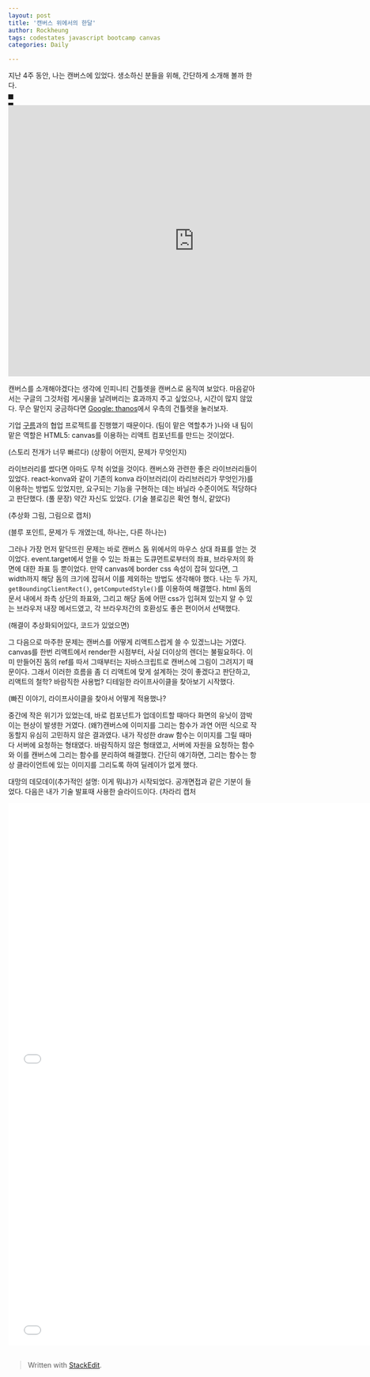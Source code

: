 ```yaml
---
layout: post
title: '캔버스 위에서의 한달'
author: Rockheung
tags: codestates javascript bootcamp canvas
categories: Daily

---
```

지난 4주 동안, 나는 캔버스에 있었다. 생소하신 분들을 위해, 간단하게 소개해 볼까 한다.

<div>
<canvas id="root" height='160px' width='160px' style="border-style: dashed; border-width:5px;"></canvas>
<script>const imgSize =  80;const canvasRatio =  2;const framerate =  15;const moveXoffset =  0;let canvas = document.querySelector("#root");let ctx = canvas.getContext('2d');var handIdle =  new  Image();handIdle.src =  'https://rockheung.github.io/thanos-finger-snap-clone/thanos_idle.png';handIdle.onload =  ()=>{ctx.drawImage(handIdle,0,0,handIdle.width*canvasRatio, handIdle.height*canvasRatio);};handIdle.onerror=e=>console.log(e);let isRunning =  true;  const renderSnap =  ()  =>  {let handSnap =  new  Image();handSnap.src =  'https://rockheung.github.io/thanos-finger-snap-clone/thanos_snap.png';handSnap.onload=()=>{if  (isRunning)  {renderFrame(0,handSnap);}}};  const renderFrame =  (i,img)  =>  {if  (i>img.width/imgSize-1)  {ctx.clearRect(0,0,imgSize*canvasRatio,imgSize*canvasRatio);ctx.drawImage(handIdle,0,0,handIdle.width*canvasRatio, handIdle.height*canvasRatio);isRunning =  true;return;}isRunning =  false;ctx.clearRect(0,0,imgSize*canvasRatio,imgSize*canvasRatio);ctx.drawImage(img,i*(imgSize+moveXoffset),0,imgSize,imgSize,0,0,imgSize*canvasRatio,  80*canvasRatio);setTimeout(()=>renderFrame(i+1,img),1000/framerate);}canvas.onclick = renderSnap;</script>
</div>

<iframe src="https://stackblitz.com/edit/thanos-finger-snap-clone?embed=1&file=index.js" width="752" height="548" scrolling="no" frameborder="0" webkitallowfullscreen mozallowfullscreen allowfullscreen></iframe>

캔버스를 소개해야겠다는 생각에 인피니티 건틀렛을 캔버스로 움직여 보았다. 마음같아서는 구글의 그것처럼 게시물을 날려버리는 효과까지 주고 싶었으나, 시간이 많지 않았다. 무슨 말인지 궁금하다면 [Google: thanos](https://www.google.com/search?q=thanos&oq=thanos&aqs=chrome.0.69i59j69i60l3j0l2.1193j0j9&sourceid=chrome&ie=UTF-8)에서 우측의 건틀렛을 눌러보자. 

기업 [구름](https://www.goorm.io/)과의 협업 프로젝트를 진행했기 때문이다. (팀이 맡은 역할추가 )나와 내 팀이 맡은 역할은 HTML5: canvas를 이용하는 리액트 컴포넌트를 만드는 것이었다.


(스토리 전개가 너무 빠르다)
(상황이 어떤지, 문제가 무엇인지)

라이브러리를 썼다면 아마도 무척 쉬었을 것이다. 캔버스와 관련한 좋은 라이브러리들이 있었다. react-konva와 같이 기존의 konva 라이브러리(이 라리브러리가 무엇인가)를 이용하는 방법도 있었지만, 요구되는 기능을 구현하는 데는 바닐라 수준이어도 적당하다고 판단했다. (풀 문장) 약간 자신도 있었다. (기술 블로깅은 확언 형식, 같았다)


(추상화 그림, 그림으로 캡처)

(블루 포인트, 문제가 두 개였는데, 하나는, 다른 하나는)

그러나 가장 먼저 맡닥뜨린 문제는 바로 캔버스 돔 위에서의 마우스 상대 좌표를 얻는 것이었다. event.target에서 얻을 수 있는 좌표는 도큐먼트로부터의 좌표, 브라우저의 화면에 대한 좌표 등 뿐이었다. 만약 canvas에 border css 속성이 잡혀 있다면, 그  width까지 해당 돔의 크기에 잡혀서 이를 제외하는 방법도 생각해야 했다. 나는 두 가지, `getBoundingClientRect()`, `getComputedStyle()`를 이용하여 해결했다. html 돔의 문서 내에서 좌측 상단의 좌표와, 그리고 해당 돔에 어떤 css가 입혀져 있는지 알 수 있는 브라우저 내장 메서드였고, 각 브라우저간의 호환성도 좋은 편이어서 선택했다.

(해결이 추상화되어있다, 코드가 있었으면)

그 다음으로 마주한 문제는 캔버스를 어떻게 리액트스럽게 쓸 수 있겠느냐는 거였다. canvas를 한번 리액트에서 render한 시점부터, 사실 더이상의 렌더는 불필요하다. 이미 만들어진 돔의  ref를 따서 그때부터는 자바스크립트로 캔버스에 그림이 그려지기 때문이다. 그래서 이러한 흐름을 좀 더 리액트에 맞게 설계하는 것이 좋겠다고 판단하고, 리액트의 철학? 바람직한 사용법? 디테일한 라이프사이클을 찾아보기 시작했다.

(빠진 이야기, 라이프사이클을 찾아서 어떻게 적용했나?

중간에 작은 위기가 있었는데, 바로 컴포넌트가 업데이트할 때마다 화면의 유닛이 깜박이는 현상이 발생한 거였다. (왜?)캔버스에 이미지를 그리는 함수가 과연 어떤 식으로 작동할지 유심히 고민하지 않은 결과였다. 내가 작성한 draw 함수는 이미지를 그릴 때마다 서버에 요청하는 형태였다. 바람직하지 않은 형태였고, 서버에 자원을 요청하는 함수와 이를 캔버스에 그리는 함수를 분리하여 해결했다. 간단히 얘기하면, 그리는 함수는 항상 클라이언트에 있는 이미지를 그리도록 하여 딜레이가 없게 했다. 

대망의 데모데이(추가적인 설명: 이게 뭐냐)가 시작되었다. 공개면접과 같은 기분이 들었다. 다음은 내가 기술 발표때 사용한 슬라이드이다. (차라리 캡처

<iframe src="//slides.com/kang10019/goorm-x-codestates/embed?style=light" width="752" height="548" scrolling="no" frameborder="0" webkitallowfullscreen mozallowfullscreen allowfullscreen></iframe>


<br>
<iframe src="//slides.com/rockheung/canvasonreact/embed?style=light" width="752" height="548" scrolling="no" frameborder="0" webkitallowfullscreen mozallowfullscreen allowfullscreen></iframe>

<br>


<br>



> Written with [StackEdit](https://stackedit.io/).



